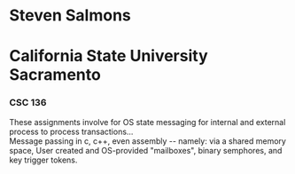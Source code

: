 # Steven Salmons
# California State University Sacramento ###
### CSC 136

These assignments involve for OS state messaging for internal and external process to process transactions...  
 Message passing in c, c++, even assembly -- namely:  via a shared memory space, User created and OS-provided "mailboxes",  binary semphores, and key trigger tokens.